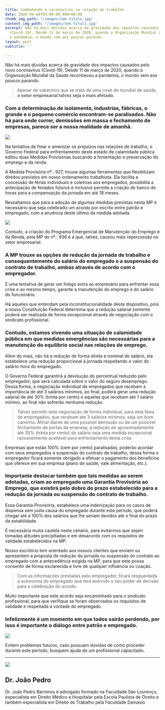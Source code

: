 ```yaml
---
title: Combatendo o coronavírus na relação de trabalho
date: 2020-04-04T03:00:00.000+00:00
thumb_img_path: "/images/Sem título.jpg"
content_img_path: "/images/Sem título.jpg"
excerpt: Não há mais dúvidas acerca da gravidade dos impactos causados pelo novo coronavírus
  (Covid-19). Desde 11 de março de 2020, quando a Organização Mundial da Saúde reconheceu
  a pandemia, o mundo vem aos poucos parando.
layout: post
subtitle: ''

---
```

Não há mais dúvidas acerca da gravidade dos impactos causados pelo novo coronavírus (Covid-19). Desde 11 de março de 2020, quando a Organização Mundial da Saúde reconheceu a pandemia, o mundo vem aos poucos parando.

> Apesar de sabermos que se trata de uma crise de mundial de saúde, **o setor empresarial talvez seja o mais afetado.**

### Com a determinação de isolamento, industrias, fábricas, o grande e o pequeno comércio encontram-se paralisados. Não há para onde correr, demissões em massa e fechamento de empresas, parece ser a nossa realidade de amanhã.

![](/images/desesperado-e-com-medo-empresario-mantendo-silencio_1262-18216.jpg)

Na tentativa de frear e amenizar os prejuízos nas relações de trabalho, o Governo Federal para enfrentamento deste estado de calamidade pública editou duas Medidas Provisórias buscando a fomentação e preservação do emprego e da renda.

A Medida Provisória nº.: 927, trouxe algumas ferramentas que flexibilizam direitos previstos em nosso ordenamento trabalhista. Ela facilita a concessão de férias individuais e coletivas aos empregados, possibilita a antecipação de feriados futuros e inclusive permite a criação de banco de horas para a compensação da jornada em até 18 meses.

Ressaltamos que para a adoção de algumas medidas previstas nesta MP é necessário que seja celebrado um acordo por escrito entre patrão e empregado, com a anuência deste último da medida adotada.

![](/images/assine-aqui-por-favor_1098-16502.jpg)

Contudo, a criação do Programa Emergencial de Manutenção do Emprego e da Renda, pela MP de nº.: 936 é a que, talvez, causou mais repercussão no setor empresarial.

### A MP trouxe as opções de redução da jornada de trabalho e consequentemente do salário do empregado e a suspensão do contrato de trabalho, ambas através de acordo com o empregador.

É uma tentativa de gerar um folego extra ao empresário para enfrentar essa crise e ao mesmo tempo, garante a manutenção do emprego e do salário do funcionário.

Há aqueles que entendam pela inconstitucionalidade deste dispositivo, pois a nossa Constituição Federal determina que a redução salarial somente poderá ser realizada de forma excepcional através de negociação com o sindicato profissional.

### Contudo, estamos vivendo uma situação de calamidade pública em que medidas emergências são necessárias para a manutenção do equilíbrio social nas relações de emprego.

Além do mais, não há a redução de forma direta e nominal do salário, ela estabelece uma redução proporcional à jornada respeitando o valor do salário-hora do empregado.

O Governo Federal garantirá a devolução do percentual reduzido pelo empregador, que será calculada sobre o valor do seguro desemprego. Dessa forma, a negociação individual de empregados que recebam a importância de até 3 salários mínimos, ao final, poderá gerar uma redução salarial de até 30% (trinta por cento) e aqueles que recebam até 1 salário mínimo, ao final não sofrerão nenhuma redução.

> Talvez permitir esta negociação de forma individual, para esta faixa de empregados, que recebam até 3 salários mínimos, seja um bom caminho. Afinal diante de uma possível demissão ou de um possível fechamento de portas da empresa, a redução de aproximadamente até 30% (trinta por cento) do salário seja uma medida excepcional razoavelmente aceitável para enfrentamento desta crise.

Empresas que estão 100% (cem por cento) paralisadas, poderão acordar com seus empregados a suspensão do contrato de trabalho, dessa forma o empregador ficará somente obrigado a efetuar o pagamento dos benefícios que oferece em sua empresa (plano de saúde, vale alimentação, etc.).

### Importante destacar também que tais medidas ao serem adotadas, criam ao empregado uma Garantia Provisória ao Emprego, que existirá pelo dobro do prazo estabelecido para a redução da jornada ou suspensão do contrato de trabalho.

Essa Garantia Provisória, estabelece uma indenização para os casos de dispensa sem justa causa do empregado durante este período, que poderá chegar até a 100% dos salários que lhe seriam devidos até o final do prazo da estabilidade.

É necessária muita cautela neste cenário, para evitarmos que sejam tomadas atitudes precipitadas e em desacordo com os requisitos de validade estabelecidos na MP.

Nosso escritório tem orientado aos nossos clientes que enviem ou apresentem a proposta de redução da jornada ou suspensão do contrato ao empregado com a antecedência exigida na MP, para que este possa consentir de forma esclarecida e livre de qualquer influência ou coação.

> Com as informações prestadas pelo empregador, ficará resguardada a autonomia do empregado que terá exercido o seu poder de decisão para a celebração do acordo.

Muito importante que este acordo seja encaminhado para o sindicato profissional, para que verifique se foram observados os requisitos de validade e respeitada a vontade do empregado.

### Infelizmente é um momento em que todos sairão perdendo, por isso é importante o diálogo entre patrão e empregado.

![](/images/equipe-de-acordo-amigo-de-colarinho-branco_1262-2253.jpg)

Evitem problemas futuros, caso possuam dúvidas de como proceder durante este período, busquem ajuda de um profissional capacitado.

***

<div class="author-box">
<div class="info">
<img src="https://realebarreiros-t1-04644.netlify.app/images/e2b23012-9316-4e03-9cb2-0bc3db2a5e26.jpeg" class="profile" />
<h2 class="name">Dr. João Pedro</h2>
</div>

<div class="about"> <p class="bio"> Dr. João Pedro Barreiros é advogado formado na Faculdade São Lourenço, especialista em Direito Médico e Hospitalar pela Escola Paulista de Direito e também especialista em Direito do Trabalho pela Faculdade Damásio. </p>  
</div>
</div>